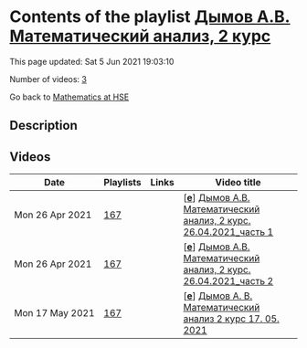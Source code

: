 # Contents of the playlist [Дымов А.В. Математический анализ, 2 курс](https://www.youtube.com/playlist?list=PLq3E5oubNNoA0M7aiQ1TMI15xodRKxc8w)

This page updated: Sat 5 Jun 2021 19:03:10

Number of videos: [3](#videos)

Go back to [Mathematics at HSE](../README.md)

## Description



## Videos

|Date|Playlists|Links|Video title|
|---|---|---|---|
| Mon&nbsp;26&nbsp;Apr&nbsp;2021 | [167](../playlists/167 "Дымов А.В. Математический анализ, 2 курс") |  | [[**e**](https://studio.youtube.com/video/iq_K6HrhlV8/edit "Edit")] [Дымов А.В. Математический анализ, 2 курс. 26.04.2021_часть 1](https://www.youtube.com/watch?v=iq_K6HrhlV8&list=PLq3E5oubNNoA0M7aiQ1TMI15xodRKxc8w) |
| Mon&nbsp;26&nbsp;Apr&nbsp;2021 | [167](../playlists/167 "Дымов А.В. Математический анализ, 2 курс") |  | [[**e**](https://studio.youtube.com/video/W_XhKyMVyqw/edit "Edit")] [Дымов А.В. Математический анализ, 2 курс. 26.04.2021_часть 2](https://www.youtube.com/watch?v=W_XhKyMVyqw&list=PLq3E5oubNNoA0M7aiQ1TMI15xodRKxc8w) |
| Mon&nbsp;17&nbsp;May&nbsp;2021 | [167](../playlists/167 "Дымов А.В. Математический анализ, 2 курс") |  | [[**e**](https://studio.youtube.com/video/m3QUO0AoYAo/edit "Edit")] [Дымов А. В.  Математический анализ 2 курс 17. 05. 2021](https://www.youtube.com/watch?v=m3QUO0AoYAo&list=PLq3E5oubNNoA0M7aiQ1TMI15xodRKxc8w) |
